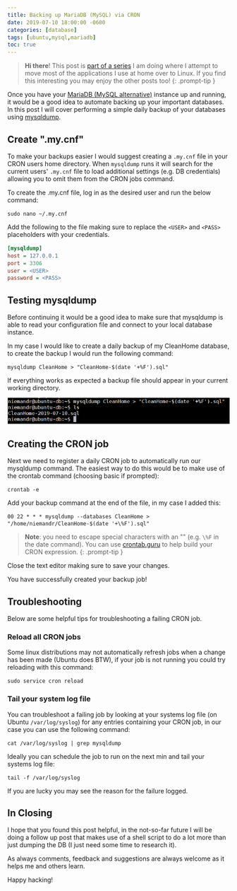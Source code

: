 ```yaml
---
title: Backing up MariaDB (MySQL) via CRON
date: 2019-07-10 18:00:00 -0600
categories: [database]
tags: [ubuntu,mysql,mariadb]
toc: true
---
```


> **Hi there**! This post is [part of a series](https://www.richardn.ca/series/#home-server-revamp-2019) I am doing where I attempt to move most of the applications I use at home over to Linux. If you find this interesting you may enjoy the other posts too!
{: .prompt-tip }

Once you have your [MariaDB (MySQL alternative)](https://www.richardn.ca/posts/InstallingMariaDBOnUbuntu/) instance up and running, it would be a good idea to automate backing up your important databases. In this post I will cover performing a simple daily backup of your databases using [mysqldump](https://mariadb.com/kb/en/mariadb-dumpmysqldump/).

## Create ".my.cnf"
To make your backups easier I would suggest creating a `.my.cnf` file in your CRON users home directory. When `mysqldump` runs it will search for the current users' `.my.cnf` file to load additional settings (e.g. DB credentials) allowing you to omit them from the CRON jobs command.

To create the .my.cnf file, log in as the desired user and run the below command:

```shell
sudo nano ~/.my.cnf
```

Add the following to the file making sure to replace the `<USER>` and `<PASS>` placeholders with your credentials.

```ini
[mysqldump]
host = 127.0.0.1
port = 3306
user = <USER>
password = <PASS>
```

## Testing mysqldump
Before continuing it would be a good idea to make sure that mysqldump is able to read your configuration file and connect to your local database instance.

In my case I would like to create a daily backup of my CleanHome database, to create the backup I would run the following command:

```shell
mysqldump CleanHome > "CleanHome-$(date '+%F').sql"
```

If everything works as expected a backup file should appear in your current working directory.

![](/assets/img/2019/2019-07-10/001.png)

## Creating the CRON job
Next we need to register a daily CRON job to automatically run our mysqldump command. The easiest way to do this would be to make use of the crontab command (choosing basic if prompted):

```shell
crontab -e
```

Add your backup command at the end of the file, in my case I added this:

```
00 22 * * * mysqldump --databases CleanHome > "/home/niemandr/CleanHome-$(date '+\%F').sql"
```

> **Note**: you need to escape special characters with an "\" (e.g. `\%F` in the date command). You can use [crontab.guru](https://crontab.guru/#00_22_*_*_*) to help build your CRON expression.
{: .prompt-tip }

Close the text editor making sure to save your changes.

You have successfully created your backup job!

## Troubleshooting
Below are some helpful tips for troubleshooting a failing CRON job.

### Reload all CRON jobs
Some linux distributions may not automatically refresh jobs when a change has been made (Ubuntu does BTW), if your job is not running you could try reloading with this command:

```shell
sudo service cron reload
```

### Tail your system log file
You can troubleshoot a failing job by looking at your systems log file (on Ubuntu `/var/log/syslog`) for any entries containing your CRON job, in our case you can use the following command:

```shell
cat /var/log/syslog | grep mysqldump
```

Ideally you can schedule the job to run on the next min and tail your systems log file:

```shell
tail -f /var/log/syslog
```

If you are lucky you may see the reason for the failure logged.

## In Closing
I hope that you found this post helpful, in the not-so-far future I will be doing a follow up post that makes use of a shell script to do a lot more than just dumping the DB (I just need some time to research it).

As always comments, feedback and suggestions are always welcome as it helps me and others learn.

Happy hacking!
